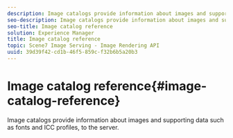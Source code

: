 ```yaml
---
description: Image catalogs provide information about images and supporting data such as fonts and ICC profiles, to the server.
seo-description: Image catalogs provide information about images and supporting data such as fonts and ICC profiles, to the server.
seo-title: Image catalog reference
solution: Experience Manager
title: Image catalog reference
topic: Scene7 Image Serving - Image Rendering API
uuid: 39d39f42-cd1b-46f5-859c-f32b6b5a20b3
---
```


# Image catalog reference{#image-catalog-reference}

Image catalogs provide information about images and supporting data such as fonts and ICC profiles, to the server.


